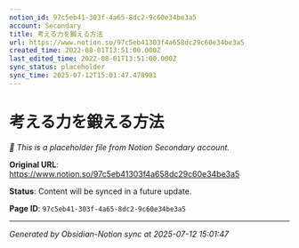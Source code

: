 ```yaml
---
notion_id: 97c5eb41-303f-4a65-8dc2-9c60e34be3a5
account: Secondary
title: 考える力を鍛える方法
url: https://www.notion.so/97c5eb41303f4a658dc29c60e34be3a5
created_time: 2022-08-01T13:51:00.000Z
last_edited_time: 2022-08-01T13:51:00.000Z
sync_status: placeholder
sync_time: 2025-07-12T15:01:47.478981
---
```


# 考える力を鍛える方法

*🔄 This is a placeholder file from Notion Secondary account.*

**Original URL**: https://www.notion.so/97c5eb41303f4a658dc29c60e34be3a5

**Status**: Content will be synced in a future update.

**Page ID**: `97c5eb41-303f-4a65-8dc2-9c60e34be3a5`

---

*Generated by Obsidian-Notion sync at 2025-07-12 15:01:47*
